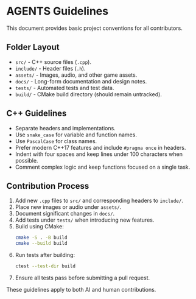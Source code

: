 # AGENTS Guidelines

This document provides basic project conventions for all contributors.

## Folder Layout
- `src/` - C++ source files (`.cpp`).
- `include/` - Header files (`.h`).
- `assets/` - Images, audio, and other game assets.
- `docs/` - Long-form documentation and design notes.
- `tests/` - Automated tests and test data.
- `build/` - CMake build directory (should remain untracked).

## C++ Guidelines
- Separate headers and implementations.
- Use `snake_case` for variable and function names.
- Use `PascalCase` for class names.
- Prefer modern C++17 features and include `#pragma once` in headers.
- Indent with four spaces and keep lines under 100 characters when possible.
- Comment complex logic and keep functions focused on a single task.

## Contribution Process
1. Add new `.cpp` files to `src/` and corresponding headers to `include/`.
2. Place new images or audio under `assets/`.
3. Document significant changes in `docs/`.
4. Add tests under `tests/` when introducing new features.
5. Build using CMake:
   ```bash
   cmake -S . -B build
   cmake --build build
   ```
6. Run tests after building:
   ```bash
   ctest --test-dir build
   ```
7. Ensure all tests pass before submitting a pull request.

These guidelines apply to both AI and human contributions.
